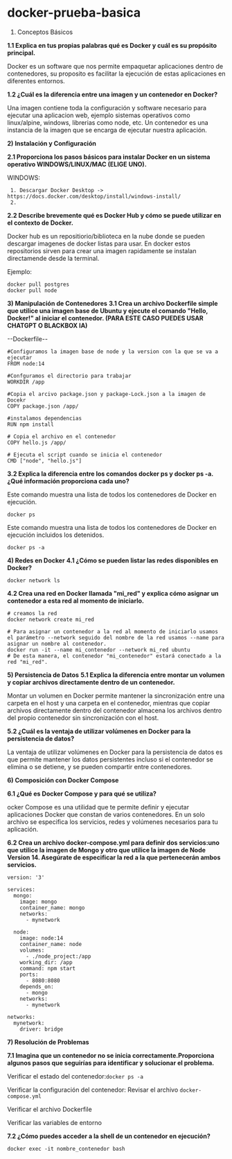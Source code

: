 # docker-prueba-basica

1)  Conceptos Básicos

**1.1 Explica en tus propias palabras qué es Docker y cuál es su propósito principal.**

Docker es un software que nos permite empaquetar aplicaciones dentro de contenedores, su proposito es facilitar la ejecución de estas aplicaciones en diferentes entornos.

**1.2 ¿Cuál es la diferencia entre una imagen y un contenedor en Docker?**

Una imagen contiene toda la configuración y software necesario para ejecutar una aplicacion web, ejemplo sistemas operativos como linux/alpine, windows, librerias como  node, etc.
Un contenedor es una instancia de la imagen que se encarga de ejecutar nuestra aplicación.

**2) Instalación y Configuración**

**2.1 Proporciona los pasos básicos para instalar Docker en un sistema operativo WINDOWS/LINUX/MAC (ELIGE UNO).**

WINDOWS:

     1. Descargar Docker Desktop -> https://docs.docker.com/desktop/install/windows-install/
     2. 

**2.2 Describe brevemente qué es Docker Hub y cómo se puede utilizar en el contexto de Docker.**

Docker hub es un repositiorio/biblioteca en la nube donde se pueden descargar imagenes de docker listas para usar. En docker estos repositorios sirven para crear una imagen rapidamente se instalan directamende desde la terminal.

Ejemplo:

```
docker pull postgres
docker pull node
```

**3) Manipulación de Contenedores**
**3.1 Crea un archivo Dockerfile simple que utilice una imagen base de Ubuntu y ejecute el comando "Hello, Docker!" al iniciar el contenedor.  (PARA ESTE CASO PUEDES USAR CHATGPT O BLACKBOX IA)**

--Dockerfile--

```
#Configuramos la imagen base de node y la version con la que se va a ejecutar
FROM node:14

#Confguramos el directorio para trabajar
WORKDIR /app

#Copia el arcivo package.json y package-Lock.json a la imagen de Docekr 
COPY package.json /app/

#instalamos dependencias
RUN npm install

# Copia el archivo en el contenedor
COPY hello.js /app/

# Ejecuta el script cuando se inicia el contenedor
CMD ["node", "hello.js"]
```


**3.2 Explica la diferencia entre los comandos docker ps y docker ps -a. ¿Qué información proporciona cada uno?**

Este comando muestra una lista de todos los contenedores de Docker en ejecución.
```
docker ps
```
Este comando muestra una lista de todos los contenedores de Docker en ejecución incluidos los detenidos.

```
docker ps -a
```
**4)  Redes en Docker**
**4.1 ¿Cómo se pueden listar las redes disponibles en Docker?**
```
docker network ls
```
**4.2 Crea una red en Docker llamada "mi_red" y explica cómo asignar un contenedor a esta red al momento de iniciarlo.**

```
# creamos la red
docker network create mi_red

# Para asignar un contenedor a la red al momento de iniciarlo usamos el parámetro --network seguido del nombre de la red usamos --name para asignar un nombre al contenedor.
docker run -it --name mi_contenedor --network mi_red ubuntu
# De esta manera, el contenedor "mi_contenedor" estará conectado a la red "mi_red".
```

**5)  Persistencia de Datos**
**5.1 Explica la diferencia entre montar un volumen y copiar archivos directamente dentro de un contenedor.**

Montar un volumen en Docker permite mantener la sincronización entre una carpeta en el host y una carpeta en el contenedor, mientras que copiar archivos directamente dentro del contenedor almacena los archivos dentro del propio contenedor sin sincronización con el host.

**5.2 ¿Cuál es la ventaja de utilizar volúmenes en Docker para la persistencia de datos?**

La ventaja de utilizar volúmenes en Docker para la persistencia de datos es que permite mantener los datos persistentes incluso si el contenedor se elimina o se detiene, y se pueden compartir entre contenedores.

**6) Composición con Docker Compose**

**6.1 ¿Qué es Docker Compose y para qué se utiliza?**

 ocker Compose es una utilidad que te permite definir y ejecutar aplicaciones Docker que constan de varios contenedores. En un solo archivo se especifica los servicios, redes y volúmenes necesarios para tu aplicación. 

**6.2 Crea un archivo docker-compose.yml para definir dos servicios:uno que utilice la imagen de Mongo y otro que utilice la imagen de Node Version 14. Asegúrate de especificar la red a la que pertenecerán ambos servicios.**

```
version: '3'

services:
  mongo:
    image: mongo
    container_name: mongo
    networks:
      - mynetwork

  node:
    image: node:14
    container_name: node
    volumes:
      - ./node_project:/app
    working_dir: /app
    command: npm start
    ports:
      - 8080:8080
    depends_on:
      - mongo
    networks:
      - mynetwork

networks:
  mynetwork:
    driver: bridge
```

**7)  Resolución de Problemas**

**7.1 Imagina que un contenedor no se inicia correctamente.Proporciona algunos pasos que seguirías para identificar y solucionar el problema.**

Verificar el estado del contenedor:`docker ps -a`

Verificar la configuración del contenedor: Revisar el archivo `docker-compose.yml`

Verificar el archivo Dockerfile

Verificar las variables de entorno
  


**7.2 ¿Cómo puedes acceder a la shell de un contenedor en ejecución?**

```docker exec -it nombre_contenedor bash```
